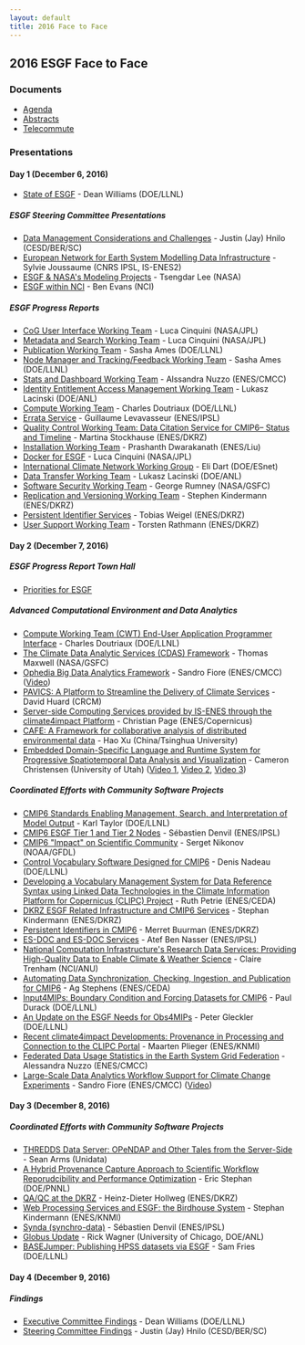 ```yaml
---
layout: default
title: 2016 Face to Face
---
```


## 2016 ESGF Face to Face

### Documents

* [Agenda][agenda]
* [Abstracts][abstracts]
* [Telecommute][telecommute]

### Presentations

#### Day 1 (December 6, 2016)

* [State of ESGF]({{site.url}}/esgf-media/2016-F2F/6-12-2016/F2F-2016-State_of_ESGF.pdf) - Dean Williams (DOE/LLNL)

##### ESGF Steering Committee Presentations

* [Data Management Considerations and Challenges]({{site.url}}/esgf-media/2016-F2F/6-12-2016/sponsors/F2F-2016-DOE.pdf) - Justin (Jay) Hnilo (CESD/BER/SC)
* [European Network for Earth System Modelling Data Infrastructure]({{site.url}}/esgf-media/2016-F2F/6-12-2016/sponsors/F2F-2016-ISENES.pdf) - Sylvie Joussaume (CNRS IPSL, IS-ENES2)
* [ESGF & NASA's Modeling Projects]({{site.url}}/esgf-media/2016-F2F/6-12-2016/sponsors/F2F-2016-NASA.pdf) - Tsengdar Lee (NASA)
* [ESGF within NCI]({{site.url}}/esgf-media/2016-F2F/6-12-2016/sponsors/F2F-2016-NCI.pdf) - Ben Evans (NCI)

##### ESGF Progress Reports

* [CoG User Interface Working Team]({{site.url}}/esgf-media/2016-F2F/6-12-2016/progress_reports/F2F-2016-UI.pdf) - Luca Cinquini (NASA/JPL)
* [Metadata and Search Working Team]({{site.url}}/esgf-media/2016-F2F/6-12-2016/progress_reports/F2F-2016-Search.pdf) - Luca Cinquini (NASA/JPL)
* [Publication Working Team]({{site.url}}/esgf-media/2016-F2F/6-12-2016/progress_reports/F2F-2016-Publication.pdf) - Sasha Ames (DOE/LLNL)
* [Node Manager and Tracking/Feedback Working Team]({{site.url}}/esgf-media/2016-F2F/6-12-2016/progress_reports/F2F-2016-Node_Manager.pdf) - Sasha Ames (DOE/LLNL)
* [Stats and Dashboard Working Team]({{site.url}}/esgf-media/2016-F2F/6-12-2016/progress_reports/F2F-2016-Dashboard.pdf) - Alssandra Nuzzo (ENES/CMCC)
* [Identity Entitlement Access Management Working Team]({{site.url}}/esgf-media/2016-F2F/6-12-2016/progress_reports/F2F-2016-IDEA.pdf) - Lukasz Lacinski (DOE/ANL)
* [Compute Working Team]({{site.url}}/esgf-media/2016-F2F/6-12-2016/progress_reports/F2F-2016-Compute.pdf) - Charles Doutriaux (DOE/LLNL)
* [Errata Service]({{site.url}}/esgf-media/2016-F2F/6-12-2016/projects/F2F-2016-CMIP6_Errata_Service.pdf) - Guillaume Levavasseur (ENES/IPSL)
* [Quality Control Working Team: Data Citation Service for CMIP6– Status and Timeline]({{site.url}}/esgf-media/2016-F2F/6-12-2016/progress_reports/F2F-2016-Quality_Control.pdf) - Martina Stockhause (ENES/DKRZ)
* [Installation Working Team]({{site.url}}/esgf-media/2016-F2F/6-12-2016/progress_reports/F2F-2016-Installation.pdf) - Prashanth Dwarakanath (ENES/Liu)
* [Docker for ESGF]({{site.url}}/esgf-media/2016-F2F/6-12-2016/progress_reports/F2F-2016-Docker.pdf) - Luca Cinquini (NASA/JPL)
* [International Climate Network Working Group]({{site.url}}/esgf-media/2016-F2F/6-12-2016/progress_reports/F2F-2016-ICNWG.pdf) - Eli Dart (DOE/ESnet)
* [Data Transfer Working Team]({{site.url}}/esgf-media/2016-F2F/6-12-2016/progress_reports/F2F-2016-Data_Transfer.pdf) - Lukasz Lacinski (DOE/ANL)
* [Software Security Working Team]({{site.url}}/esgf-media/2016-F2F/6-12-2016/progress_reports/F2F-2016-Software_Security.pdf) - George Rumney (NASA/GSFC)
* [Replication and Versioning Working Team]({{site.url}}/esgf-media/2016-F2F/6-12-2016/progress_reports/F2F-2016-Replication.pdf) - Stephen Kindermann (ENES/DKRZ)
* [Persistent Identifier Services]({{site.url}}/esgf-media/2016-F2F/6-12-2016/projects/F2F-2016-PID.pdf) - Tobias Weigel (ENES/DKRZ)
* [User Support Working Team]({{site.url}}/esgf-media/2016-F2F/6-12-2016/progress_reports/F2F-2016-Support.pdf) - Torsten Rathmann (ENES/DKRZ)

#### Day 2 (December 7, 2016)

##### ESGF Progress Report Town Hall

* [Priorities for ESGF]({{site.url}}/esgf-media/2016-F2F/7-12-2016/F2F-2016-Priorities_For_ESGF.pdf)

##### Advanced Computational Environment and Data Analytics

* [Compute Working Team (CWT) End-User Application Programmer Interface]({{site.url}}/esgf-media/2016-F2F/7-12-2016/compute_and_analytics/F2F-2016-CWT_API.pdf) - Charles Doutriaux (DOE/LLNL)
* [The Climate Data Analytic Services (CDAS) Framework]({{site.url}}/esgf-media/2016-F2F/7-12-2016/compute_and_analytics/F2F-2016-CDAS.pdf) - Thomas Maxwell (NASA/GSFC)
* [Ophedia Big Data Analytics Framework]({{site.url}}/esgf-media/2016-F2F/7-12-2016/compute_and_analytics/F2F-2016-Ophidia.pdf) - Sandro Fiore (ENES/CMCC) ([Video]({{site.url}}/esgf-media/2016-F2F/7-12-2016/compute_and_analytics/F2F-2016-Ophidia_SnowOff3.mov))
* [PAVICS: A Platform to Streamline the Delivery of Climate Services]({{site.url}}/esgf-media/2016-F2F/7-12-2016/compute_and_analytics/F2F-2016-PAVICS.pdf) - David Huard (CRCM)
* [Server-side Computing Services provided by IS-ENES through the climate4impact Platform]({{site.url}}/esgf-media/2016-F2F/7-12-2016/compute_and_analytics/F2F-2016-climate4impact_compute.pdf) - Christian Page (ENES/Copernicus)
* [CAFE: A Framework for collaborative analysis of distributed environmental data]({{site.url}}/esgf-media/2016-F2F/7-12-2016/compute_and_analytics/F2F-2016-CAFE.pdf) - Hao Xu (China/Tsinghua University)
* [Embedded Domain-Specific Language and Runtime System for Progressive Spatiotemporal Data Analysis and Visualization]({{site.url}}/esgf-media/2016-F2F/7-12-2016/compute_and_analytics/F2F-2016-Visus_EDSL.pdf) - Cameron Christensen (University of Utah) ([Video 1]({{site.url}}/esgf-media/2016-F2F/7-12-2016/compute_and_analytics/F2F-2016-Visus_EDSL_multires_nature1.mp4), [Video 2]({{site.url}}/esgf-media/2016-F2F/7-12-2016/compute_and_analytics/F2F-2016-Visus_EDSL_multires_nature2.mp4), [Video 3]({{site.url}}/esgf-media/2016-F2F/7-12-2016/compute_and_analytics/F2F-2016-Visus_EDSL_order_comparison.mp4))

##### Coordinated Efforts with Community Software Projects

* [CMIP6 Standards Enabling Management, Search, and Interpretation of Model Output]({{site.url}}/esgf-media/2016-F2F/7-12-2016/community_software/F2F-2016-CMIP6_Standards.pdf) - Karl Taylor (DOE/LLNL)
* [CMIP6 ESGF Tier 1 and Tier 2 Nodes]({{site.url}}/esgf-media/2016-F2F/7-12-2016/community_software/F2F-2016-Tier1_Tier2.pdf) - Sébastien Denvil (ENES/IPSL)
* [CMIP6 "Impact" on Scientific Community]({{site.url}}/esgf-media/2016-F2F/7-12-2016/community_software/F2F-2016-CMIP6_Impact.pdf) - Serget Nikonov (NOAA/GFDL)
* [Control Vocabulary Software Designed for CMIP6]({{site.url}}/esgf-media/2016-F2F/7-12-2016/community_software/F2F-2016-CV_CMIP6_PrePARE.pdf) - Denis Nadeau (DOE/LLNL)
* [Developing a Vocabulary Management System for Data Reference Syntax using Linked Data Technologies in the Climate Information Platform for Copernicus (CLIPC) Project]({{site.url}}/esgf-media/2016-F2F/7-12-2016/community_software/F2F-2016-DRS_CLIPC.pdf) - Ruth Petrie (ENES/CEDA)
* [DKRZ ESGF Related Infrastructure and CMIP6 Services]({{site.url}}/esgf-media/2016-F2F/7-12-2016/community_software/F2F-2016-DKRZ_ESGF_CMIP6.pdf) - Stephan Kindermann (ENES/DKRZ)
* [Persistent Identifiers in CMIP6]({{site.url}}/esgf-media/2016-F2F/7-12-2016/community_software/F2F-2016-CMIP6_PIDs.pdf) - Merret Buurman (ENES/DKRZ)
* [ES-DOC and ES-DOC Services]({{site.url}}/esgf-media/2016-F2F/7-12-2016/community_software/F2F-2016-ESDOC_CMIP6_ERRATA.pdf) - Atef Ben Nasser (ENES/IPSL)
* [National Computation Infrastructure's Research Data Services: Providing High-Quality Data to Enable Climate & Weather Science]({{site.url}}/esgf-media/2016-F2F/7-12-2016/community_software/F2F-2016-NCI_Research_Data_Services.pdf) - Claire Trenham (NCI/ANU)
* [Automating Data Synchronization, Checking, Ingestion, and Publication for CMIP6]({{site.url}}/esgf-media/2016-F2F/7-12-2016/community_software/F2F-2016-Data_Synchronization_CMIP6.pdf) - Ag Stephens (ENES/CEDA)
* [Input4MIPs: Boundary Condition and Forcing Datasets for CMIP6]({{site.url}}/esgf-media/2016-F2F/7-12-2016/community_software/F2F-2016-input4MIPs.pdf) - Paul Durack (DOE/LLNL)
* [An Update on the ESGF Needs for Obs4MIPs]({{site.url}}/esgf-media/2016-F2F/7-12-2016/community_software/F2F-2016-Obs4MIPs.pdf) - Peter Gleckler (DOE/LLNL)
* [Recent climate4impact Developments: Provenance in Processing and Connection to the CLIPC Portal]({{site.url}}/esgf-media/2016-F2F/7-12-2016/community_software/F2F-2016-climate4impact_provenance.pdf) - Maarten Plieger (ENES/KNMI)
* [Federated Data Usage Statistics in the Earth System Grid Federation]({{site.url}}/esgf-media/2016-F2F/7-12-2016/community_software/F2F-2016-Federated_Usage_Stats.pdf) - Alessandra Nuzzo (ENES/CMCC)
* [Large-Scale Data Analytics Workflow Support for Climate Change Experiments]({{site.url}}/esgf-media/2016-F2F/7-12-2016/community_software/F2F-2016-INDIGO.pdf) - Sandro Fiore (ENES/CMCC) ([Video]({{site.url}}/esgf-media/2016-F2F/7-12-2016/community_software/F2F-2016-INDIGO_Use_Case.mov))

#### Day 3 (December 8, 2016)

##### Coordinated Efforts with Community Software Projects

* [THREDDS Data Server: OPeNDAP and Other Tales from the Server-Side]({{site.url}}/esgf-media/2016-F2F/8-12-2016/F2F-2016-THREDDS.pdf) - Sean Arms (Unidata)
* [A Hybrid Provenance Capture Approach to Scientific Workflow Reporudcibility and Performance Optimization]({{site.url}}/esgf-media/2016-F2F/8-12-2016/F2F-2016-Proven.pdf) - Eric Stephan (DOE/PNNL)
* [QA/QC at the DKRZ]({{site.url}}/esgf-media/2016-F2F/8-12-2016/F2F-2016-QA_DKRZ.pdf) - Heinz-Dieter Hollweg (ENES/DKRZ)
* [Web Processing Services and ESGF: the Birdhouse System]({{site.url}}/esgf-media/2016-F2F/8-12-2016/F2F-2016-Birdhouse.pdf) - Stephan Kindermann (ENES/KNMI)
* [Synda (synchro-data)]({{site.url}}/esgf-media/2016-F2F/8-12-2016/F2F-2016-SYNDA.pdf) - Sébastien Denvil (ENES/IPSL)
* [Globus Update]({{site.url}}/esgf-media/2016-F2F/8-12-2016/F2F-2016-Globus.pdf) - Rick Wagner (University of Chicago, DOE/ANL)
* [BASEJumper: Publishing HPSS datasets via ESGF]({{site.url}}/esgf-media/2016-F2F/8-12-2016/F2F-2016-BASEJumper.pdf) - Sam Fries (DOE/LLNL)

#### Day 4 (December 9, 2016)

##### Findings

* [Executive Committee Findings]({{site.url}}/esgf-media/2016-F2F/9-12-2016/F2F-2016-XC_Findings.pdf) - Dean Williams (DOE/LLNL)
* [Steering Committee Findings]({{site.url}}/esgf-media/2016-F2F/9-12-2016/F2F-2016-SC_Findings.pdf) - Justin (Jay) Hnilo (CESD/BER/SC)

[agenda]: {{site.url}}/esgf-media/2016-F2F/Agenda.pdf
[abstracts]: {{site.url}}/esgf-media/2016-F2F/Abstracts.pdf
[telecommute]: {{site.url}}/esgf-media/2016-F2F/Telecommute.pdf
[#]: #
